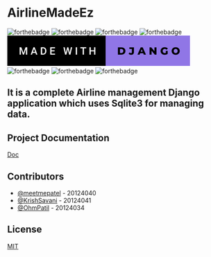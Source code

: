# AirlineMadeEz

![forthebadge](https://forthebadge.com/images/badges/built-by-developers.svg)
![forthebadge](https://forthebadge.com/images/badges/built-with-love.svg)
![forthebadge](https://forthebadge.com/images/badges/for-you.svg)
![forthebadge](https://forthebadge.com/images/badges/made-with-python.svg)
![forthebadge](/airline/badge/made-with-django.svg)
![forthebadge](https://forthebadge.com/images/badges/uses-css.svg)
![forthebadge](https://forthebadge.com/images/badges/uses-git.svg)
![forthebadge](https://forthebadge.com/images/badges/validated-html5.svg)

## It is a complete Airline management Django application which uses Sqlite3 for managing data.
## Project Documentation
[Doc](https://drive.google.com/file/d/1LI1tlAhyHCK7XpyFsqTomQ74lN7hIfWs/view?usp=sharing)


## Contributors
- [@meetmepatel](https://github.com/meetmepatel) - 20124040
- [@KrishSavani](https://github.com/KrishSavani) - 20124041
- [@OhmPatil](https://github.com/OhmPatil) - 20124034

## License
[MIT](./LICENSE)
